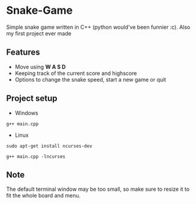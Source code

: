 # Snake-Game
 Simple snake game written in C++ (python would've been funnier :c). Also my first project ever made
## Features
- Move using **W A S D**
- Keeping track of the current score and highscore
- Options to change the snake speed, start a new game or quit
## Project setup
- Windows

`g++ main.cpp`

- Linux

`sudo apt-get install ncurses-dev`

`g++ main.cpp -lncurses`
## Note
 The default terminal window may be too small, so make sure to resize it to fit the whole board and menu.
